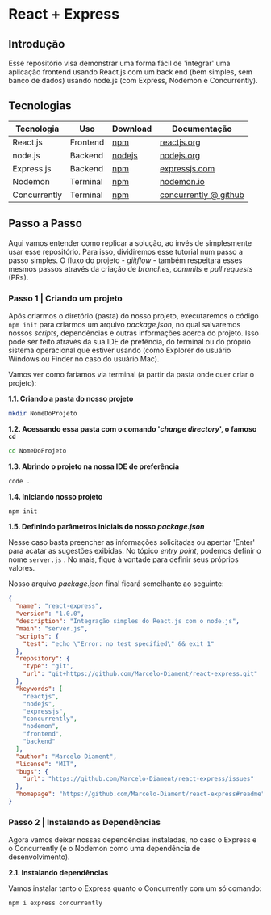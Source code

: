 # React + Express

## Introdução

Esse repositório visa demonstrar uma forma fácil de 'integrar' uma aplicação frontend usando React.js com um back end (bem simples, sem banco de dados) usando node.js (com Express, Nodemon e Concurrently).

## Tecnologias

| Tecnologia   | Uso      | Download | Documentação                                                                                                         |
| ------------ | -------- | ----------- | ----------------------------------------------------------------------------------------------------------------- |
| React.js     | Frontend | [npm](https://www.npmjs.com/package/create-react-app) | [reactjs.org](https://pt-br.reactjs.org/)                               |
| node.js      | Backend  | [nodejs](https://nodejs.org/en/download/)             | [nodejs.org](https://nodejs.org/)                                       |
| Express.js   | Backend  | [npm](https://www.npmjs.com/package/express)          | [expressjs.com](https://expressjs.com/)                                 |
| Nodemon      | Terminal | [npm](https://www.npmjs.com/package/nodemon)          | [nodemon.io](https://nodemon.io/)                                       |
| Concurrently | Terminal | [npm](https://www.npmjs.com/package/concurrently)     | [concurrently @ github](https://github.com/kimmobrunfeldt/concurrently) |

## Passo a Passo

Aqui vamos entender como replicar a solução, ao invés de simplesmente usar esse repositório. Para isso, dividiremos esse tutorial num passo a passo simples. O fluxo do projeto - _giitflow_ - também respeitará esses mesmos passos através da criação de _branches_, _commits_ e _pull requests_ (PRs).

### Passo 1 | Criando um projeto

Após criarmos o diretório (pasta) do nosso projeto, executaremos o código `npm init` para criarmos um arquivo _package.json_, no qual salvaremos nossos _scripts_, dependências e outras informações acerca do projeto. Isso pode ser feito através da sua IDE de prefência, do terminal ou do próprio sistema operacional que estiver usando (como Explorer do usuário Windows ou Finder no caso do usuário Mac).

Vamos ver como faríamos via terminal (a partir da pasta onde quer criar o projeto):

**1.1. Criando a pasta do nosso projeto**

``` sh
mkdir NomeDoProjeto
```

**1.2. Acessando essa pasta com o comando '_change directory_', o famoso `cd`**

``` sh
cd NomeDoProjeto
```

**1.3. Abrindo o projeto na nossa IDE de preferência**

``` sh
code .
```

**1.4. Iniciando nosso projeto**

``` sh
npm init
```

**1.5. Definindo parâmetros iniciais do nosso _package.json_**

Nesse caso basta preencher as informações solicitadas ou apertar 'Enter' para acatar as sugestões exibidas. No tópico _entry point_, podemos definir o nome `server.js` . No mais, fique à vontade para definir seus próprios valores.

Nosso arquivo _package.json_ final ficará semelhante ao seguinte:

``` json
{
  "name": "react-express",
  "version": "1.0.0",
  "description": "Integração simples do React.js com o node.js",
  "main": "server.js",
  "scripts": {
    "test": "echo \"Error: no test specified\" && exit 1"
  },
  "repository": {
    "type": "git",
    "url": "git+https://github.com/Marcelo-Diament/react-express.git"
  },
  "keywords": [
    "reactjs",
    "nodejs",
    "expressjs",
    "concurrently",
    "nodemon",
    "frontend",
    "backend"
  ],
  "author": "Marcelo Diament",
  "license": "MIT",
  "bugs": {
    "url": "https://github.com/Marcelo-Diament/react-express/issues"
  },
  "homepage": "https://github.com/Marcelo-Diament/react-express#readme"
}

```

### Passo 2 | Instalando as Dependências

Agora vamos deixar nossas dependências instaladas, no caso o Express e o Concurrently (e o Nodemon como uma dependência de desenvolvimento).

**2.1. Instalando dependências**

Vamos instalar tanto o Express quanto o Concurrently com um só comando:

```sh
npm i express concurrently
```